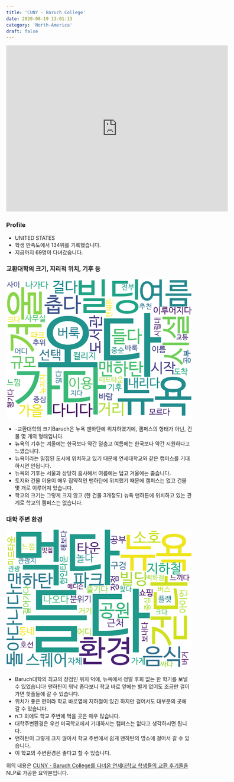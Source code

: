 ```yaml
---
title: 'CUNY - Baruch College'
date: 2020-08-19 13:01:13
category: 'North-America'
draft: false
---
```


<iframe
width="600"
height="450"
frameborder="0" style="border:0"
src="https://www.google.com/maps/embed/v1/place?key=AIzaSyC9e1AME-pVmWC4hBpFdu5S4dKzyepa3HQ&q=CUNY+-+Baruch+College&center=40.740395899999996,-73.98322519999999&zoom=14" allowfullscreen>
</iframe>

### Profile

* UNITED STATES
* 학생 만족도에서 134위를 기록했습니다.
* 지금까지 69명이 다녀갔습니다. 

### 교환대학의 크기, 지리적 위치, 기후 등

![gen_info-WordCloud](../univ_wordclouds_okt/gen_info/US000046_gen_info_okt.png)

* -교환대학의 크기Baruch은 뉴욕 맨하탄에 위치하였기에, 캠퍼스의 형태가 아닌, 건물 몇 개의 형태입니다.
* 뉴욕의 기후는 겨울에는 한국보다 약간 덜춥고 여름에는 한국보다 약간 시원하다고 느꼈습니다.
* 뉴욕이라는 밀집된 도시에 위치하고 있기 때문에 연세대학교와 같은 캠퍼스를 기대하시면 안됩니다.
* 뉴욕의 기후는 서울과 상당히 흡사해서 여름에는 덥고 겨울에는 춥습니다.
* 토지와 건물 이용이 매우 집약적인 맨하탄에 위치했기 때문에 캠퍼스는 없고 건물 몇 개로 이루어져 있습니다.
* 학교의 크기는 그렇게 크지 않고 (한 건물 3개정도) 뉴욕 맨하튼에 위치하고 있는 관계로 학교의 캠퍼스는 없습니다.


### 대학 주변 환경

![env_info-WordCloud](../univ_wordclouds_okt/env_info/US000046_env_info_okt.png)

* Baruch대학의 최고의 장점인 위치 덕에, 뉴욕에서 정말 후회 없는 한 학기를 보낼 수 있었습니다! 맨하탄이 워낙 좁다보니 학교 바로 앞에는 별게 없어도 조금만 걸어가면 핫플들에 갈 수 있습니다.
* 위치가 좋은 편이라 학교 바로옆에 지하철이 있긴 하지만 걸어서도 대부분의 곳에 갈 수 있습니다.
* n그 외에도 학교 주변에 먹을 곳은 매우 많습니다.
* 대학주변환경은 우선 미국학교에서 기대하시는 캠퍼스는 없다고 생각하시면 됩니다.
* 맨하탄이 그렇게 크지 않아서 학교 주변에서 쉽게 맨하탄의 명소에 걸어서 갈 수 있습니다.
* 이 학교의 주변환경은 좋다고 할 수 있습니다.


위의 내용은 [CUNY - Baruch College를 다녀온 연세대학교 학생들의 교환 후기들을](http://oia.yonsei.ac.kr/partner/expReport.asp?ucode=US000046&bgbn=A) NLP로 가공한 요약본입니다. 
